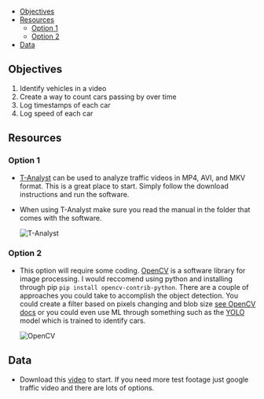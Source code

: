 
- [Objectives](#objectives)
- [Resources](#resources)
  - [Option 1](#option-1)
  - [Option 2](#option-2)
- [Data](#data)


## Objectives
1. Identify vehicles in a video
2. Create a way to count cars passing by over time
3. Log timestamps of each car
4. Log speed of each car
## Resources 

### Option 1
* [T-Analyst](https://bitbucket.org/TrafficAndRoads/tanalyst/wiki/Manual) can be used to analyze traffic videos in MP4, AVI, and MKV format. This is a great place to start. Simply follow the download instructions and run the software. 
* When using T-Analyst make sure you read the manual in the folder that comes with the software. 

    ![T-Analyst](https://i.imgur.com/BxZvStE.png "T-Analyst")

### Option 2
* This option will require some coding. [OpenCV](https://opencv.org/) is a software library for image processing. I would reccomend using python and installing through pip `pip install opencv-contrib-python`. There are a couple of approaches you could take to accomplish the object detection. You could create a filter based on pixels changing and blob size [see OpenCV docs](https://docs.opencv.org/3.4/d0/d7a/classcv_1_1SimpleBlobDetector.html) or you could even use ML through something such as the [YOLO](https://www.codespeedy.com/yolo-object-detection-from-image-with-opencv-and-python/#:~:text=YOLO%20is%20an%20object%20detection%20algorithm%20or%20model,entire%20image%20in%20one%20go%20and%20detects%20objects.) model which is trained to identify cars. 

    ![OpenCV](https://i.ytimg.com/vi/Q3RXwBAP-dk/hqdefault.jpg "YOLO OPENCV")


## Data

- Download this [video](https://drive.google.com/file/d/1N5wV9OVsMDInEIPbmgtwPi23dcVUtUAA/view?usp=sharing) to start. If you need more test footage just google traffic video and there are lots of options. 
  


